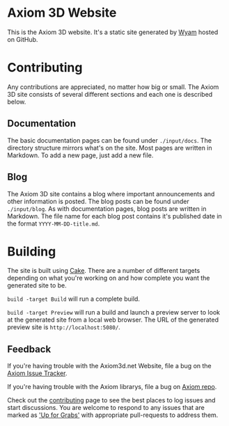 # Axiom 3D Website

This is the Axiom 3D website. It's a static site generated by [Wyam](http://wyam.io) hosted on GitHub.

# Contributing

Any contributions are appreciated, no matter how big or small. The Axiom 3D site consists of several different sections and each one is described below.

## Documentation

The basic documentation pages can be found under `./input/docs`. The directory structure mirrors what's on the site. Most pages are written in Markdown. To add a new page, just add a new file.

## Blog

The Axiom 3D site contains a blog where important announcements and other information is posted. The blog posts can be found under `./input/blog`. As with documentation pages, blog posts are written in Markdown. The file name for each blog post contains it's published date in the format `YYYY-MM-DD-title.md`.

# Building

The site is built using [Cake](http://cakebuild.net). There are a number of different targets depending on what you're working on and how complete you want the generated site to be.

`build -target Build` will run a complete build.

`build -target Preview` will run a build and launch a preview server to look at the generated site from a local web browser. The URL of the generated preview site is `http://localhost:5080/`.

## Feedback

If you're having trouble with the Axiom3d.net Website, file a bug on the [Axiom Issue Tracker](https://github.com/axiom3d/home/issues).

If you're having trouble with the Axiom librarys, file a bug on [Axiom repo](https://github.com/axiom3d/axiom/issues).

Check out the [contributing](https://github.com/axiom3d/home/wiki/Contribute-to-NuGet) page to see the best places to log issues and start discussions.  You are welcome to respond to any issues that are marked as ['Up for Grabs'](https://github.com/axiom3d/home/issues?q=is%3Aopen+is%3Aissue+label%3A%22Up+for+Grabs%22) with appropriate pull-requests to address them.
